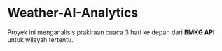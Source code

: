# Weather-AI-Analytics
Proyek ini menganalisis prakiraan cuaca 3 hari ke depan dari **BMKG API** untuk wilayah tertentu.  
